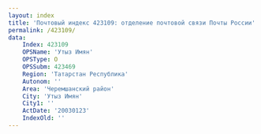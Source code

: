 ```yaml
---
layout: index
title: 'Почтовый индекс 423109: отделение почтовой связи Почты России'
permalink: /423109/
data:
    Index: 423109
    OPSName: 'Утыз Имян'
    OPSType: О
    OPSSubm: 423469
    Region: 'Татарстан Республика'
    Autonom: ''
    Area: 'Черемшанский район'
    City: 'Утыз Имян'
    City1: ''
    ActDate: '20030123'
    IndexOld: ''
---
```

